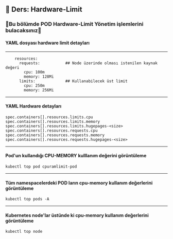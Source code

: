 ## 🧑 Ders: Hardware-Limit

### 📗Bu bölümde POD Hardware-Limit Yönetim işlemlerini bulacaksınız📗

#### YAML dosyası hardware limit detayları
***
```
    resources:
      requests:           ## Node üzerinde olması istenilen kaynak değeri
        cpu: 100m
        memory: 128Mi
      limits:             ## Kullanabilecek üst limit
        cpu: 250m
        memory: 256Mi
```
***
#### YAML Hardware detayları
```
spec.containers[].resources.limits.cpu
spec.containers[].resources.limits.memory
spec.containers[].resources.limits.hugepages-<size>
spec.containers[].resources.requests.cpu
spec.containers[].resources.requests.memory
spec.containers[].resources.requests.hugepages-<size>
```
***
#### Pod'un kullandığı CPU-MEMORY kulllanım değerini görüntüleme
```
kubectl top pod cpuramlimit-pod 
```
***
#### Tüm namespacelerdeki POD ların cpu-memory kullanım değerlerini görüntüleme
```
kubectl top pods -A
```
***
#### Kubernetes node'lar üstünde ki cpu-memory kullanım değerlerini görüntüleme
```
kubectl top node 
```
